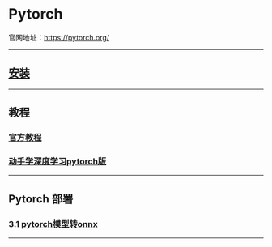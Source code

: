 # Pytorch


官网地址：https://pytorch.org/


*****
## [安装](https://pytorch.org/get-started/locally/)

*************
## 教程
### [官方教程](https://pytorch.org/tutorials/)
### [动手学深度学习pytorch版](https://github.com/ShusenTang/Dive-into-DL-PyTorch)

*************

## Pytorch 部署
 
### 3.1 [pytorch模型转onnx](https://pytorch.org/docs/stable/onnx.html)

*************
  